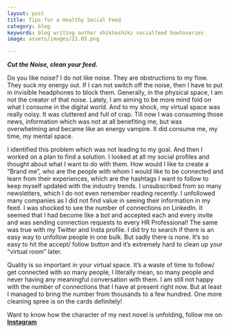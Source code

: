 ```yaml
---
layout: post
title: Tips for a Healthy Social Feed
category: blog
keywords: blog writing author shikhashikz socialfeed howtoseries
image: assets/images/21.05.png

---
```


***Cut the Noise, clean your feed.***

Do you like noise? I do not like noise. They are obstructions to my flow. They suck my energy out. If I can not switch off the noise, then I have to put in invisible headphones to block them. Generally, in the physical space, I am not the creator of that noise. Lately, I am aiming to be more mind fold on what I consume in the digital world. And to my shock, my virtual space was really noisy. It was cluttered and full of crap. Till now I was consuming those news, information which was not at all benefiting me, but was overwhelming and became like an energy vampire. It did consume me, my time, my mental space.


I identified this problem which was not leading to my goal. And then I worked on a plan to find a solution. I looked at all my social profiles and thought about what I want to do with them. How would I like to create a “Brand me”, who are the people with whom I would like to be connected and learn from their experiences, which are the hashtags I want to follow to keep myself updated with the industry trends. I unsubscribed from so many newsletters, which I do not even remember reading recently. I unfollowed many companies as I did not find value in seeing their information in my feed. I was shocked to see the number of connections on LinkedIn. It seemed that I had become like a bot and accepted each and every invite and was sending connection requests to every HR Professional! The same was true with my Twitter and Insta profile. I did try to search if there is an easy way to unfollow people in one bulk. But sadly there is none. It’s so easy to hit the accept/ follow button and it’s extremely hard to clean up your “virtual room” later.


Quality is so important in your virtual space. It’s a waste of time to follow/ get connected with so many people, I literally mean, so many people and never having any meaningful conversation with them. I am still not happy with the number of connections that I have at present right now. But at least I managed to bring the number from thousands to a few hundred. One more cleaning spree is on the cards definitely! 

Want to know how the character of my next novel is unfolding, follow me on **[Instagram](https://www.instagram.com/novelistinaction/)**
